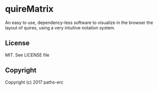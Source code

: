 # quireMatrix
An easy to use, dependency-less software to visualize in the browser the layout of quires, using a very intuitive notation system.

## License
MIT. See LICENSE file

## Copyright
Copyright (c) 2017 paths-erc
